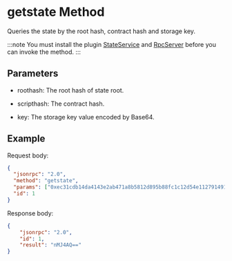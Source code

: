 # getstate Method

Queries the state by the root hash, contract hash and storage key.

:::note
 You must install the plugin  [StateService](https://github.com/neo-project/neo-modules/releases) and [RpcServer](https://github.com/neo-project/neo-modules/releases) before you can invoke the method.
:::

## Parameters

- roothash: The root hash of state root.

- scripthash: The contract hash.

- key: The storage key value encoded by Base64.

## Example

Request body:

```json
{
  "jsonrpc": "2.0",
  "method": "getstate",
  "params": ["0xec31cdb14da4143e2ab471a8b5812d895b88fc1c12d54e112791491feca9b5f4","0xb1fbb6b0096919071769906bb23b2ca2ec51eea7","AQFM8QSIkBuHVYOd2kiRmQXXOI833w=="],
  "id": 1
}
```

Response body:

```json
{
    "jsonrpc": "2.0",
    "id": 1,
    "result": "nMJ4AQ=="
}
```